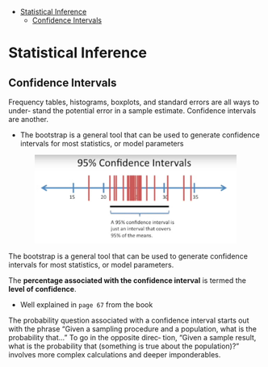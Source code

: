 <!--ts-->
   * [Statistical Inference](#statistical-inference)
      * [Confidence Intervals](#confidence-intervals)

<!-- Added by: gil_diy, at: Wed 30 Mar 2022 18:30:11 IDT -->

<!--te-->

# Statistical Inference

## Confidence Intervals

Frequency tables, histograms, boxplots, and standard errors are all ways to under‐
stand the potential error in a sample estimate. Confidence intervals are another.

* The bootstrap is a general tool that can be used to generate confidence intervals for
most statistics, or model parameters


<p align="center">
  <img width="400" src="images/machine-learning/confidence_interval.jpg" title="Look into the image">
</p>

The bootstrap is a general tool that can be used to generate confidence intervals for
most statistics, or model parameters. 

The **percentage associated with the confidence interval** is termed the **level of confidence**.


* Well explained in `page 67` from the book 

The probability question associated with a confidence interval starts out with the phrase “Given a sampling procedure and a population, what is the probability that...” To go in the opposite direc‐
tion, “Given a sample result, what is the probability that (something is true about the population)?” involves more complex calculations and deeper imponderables.
